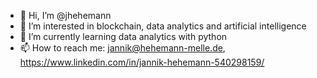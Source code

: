- 👋 Hi, I’m @jhehemann
- 👀 I’m interested in blockchain, data analytics and artificial intelligence
- 🌱 I’m currently learning data analytics with python
- 📫 How to reach me: jannik@hehemann-melle.de, https://www.linkedin.com/in/jannik-hehemann-540298159/

<!---
jhehemann/jhehemann is a ✨ special ✨ repository because its `README.md` (this file) appears on your GitHub profile.
You can click the Preview link to take a look at your changes.
--->
